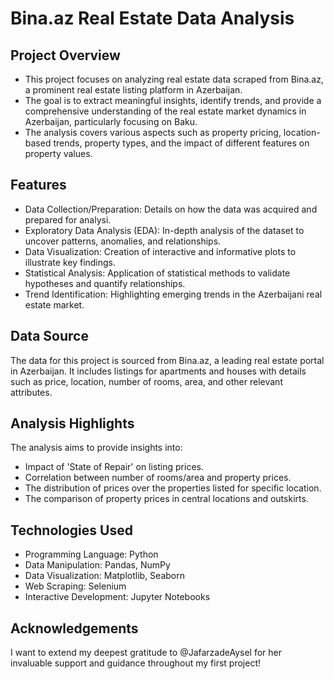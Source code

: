 # Bina.az Real Estate Data Analysis
## Project Overview
* This project focuses on analyzing real estate data scraped from Bina.az, a prominent real estate listing platform in Azerbaijan. 
* The goal is to extract meaningful insights, identify trends, and provide a comprehensive understanding of the real estate market dynamics in Azerbaijan, particularly focusing on Baku. 
* The analysis covers various aspects such as property pricing, location-based trends, property types, and the impact of different features on property values.

## Features
* Data Collection/Preparation: Details on how the data was acquired and prepared for analysi.
* Exploratory Data Analysis (EDA): In-depth analysis of the dataset to uncover patterns, anomalies, and relationships.
* Data Visualization: Creation of interactive and informative plots to illustrate key findings.
* Statistical Analysis: Application of statistical methods to validate hypotheses and quantify relationships.
* Trend Identification: Highlighting emerging trends in the Azerbaijani real estate market.

## Data Source
The data for this project is sourced from Bina.az, a leading real estate portal in Azerbaijan. It includes listings for apartments and houses with details such as price, location, number of rooms, area, and other relevant attributes.

## Analysis Highlights
The analysis aims to provide insights into:
* Impact of 'State of Repair' on listing prices.
* Correlation between number of rooms/area and property prices.
* The distribution of prices over the properties listed for specific location.
* The comparison of property prices in central locations and outskirts.

## Technologies Used
* Programming Language: Python
* Data Manipulation: Pandas, NumPy
* Data Visualization: Matplotlib, Seaborn
* Web Scraping: Selenium
* Interactive Development: Jupyter Notebooks

## Acknowledgements
I want to extend my deepest gratitude to @JafarzadeAysel for her invaluable support and guidance throughout my first project!
